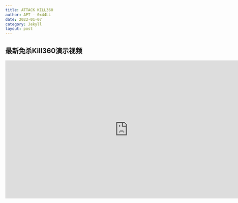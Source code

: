 ```yaml
---
title: ATTACK KILL360
author: APT - 0x44LL
date: 2022-01-07
category: Jekyll
layout: post
---
```


## 最新免杀Kill360演示视频
<iframe 
    width=770
    height=435
    src="https://player.youku.com/embed/XNTg0MDQ0NDYwOA==" 
    frameborder=0
    allowfullscreen>
</iframe>